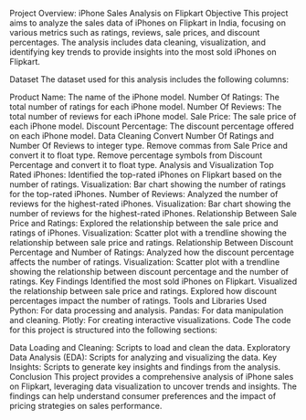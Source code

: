 Project Overview: iPhone Sales Analysis on Flipkart
Objective
This project aims to analyze the sales data of iPhones on Flipkart in India, focusing on various metrics such as ratings, reviews, sale prices, and discount percentages. The analysis includes data cleaning, visualization, and identifying key trends to provide insights into the most sold iPhones on Flipkart.

Dataset
The dataset used for this analysis includes the following columns:

Product Name: The name of the iPhone model.
Number Of Ratings: The total number of ratings for each iPhone model.
Number Of Reviews: The total number of reviews for each iPhone model.
Sale Price: The sale price of each iPhone model.
Discount Percentage: The discount percentage offered on each iPhone model.
Data Cleaning
Convert Number Of Ratings and Number Of Reviews to integer type.
Remove commas from Sale Price and convert it to float type.
Remove percentage symbols from Discount Percentage and convert it to float type.
Analysis and Visualization
Top Rated iPhones: Identified the top-rated iPhones on Flipkart based on the number of ratings.
Visualization: Bar chart showing the number of ratings for the top-rated iPhones.
Number of Reviews: Analyzed the number of reviews for the highest-rated iPhones.
Visualization: Bar chart showing the number of reviews for the highest-rated iPhones.
Relationship Between Sale Price and Ratings: Explored the relationship between the sale price and ratings of iPhones.
Visualization: Scatter plot with a trendline showing the relationship between sale price and ratings.
Relationship Between Discount Percentage and Number of Ratings: Analyzed how the discount percentage affects the number of ratings.
Visualization: Scatter plot with a trendline showing the relationship between discount percentage and the number of ratings.
Key Findings
Identified the most sold iPhones on Flipkart.
Visualized the relationship between sale price and ratings.
Explored how discount percentages impact the number of ratings.
Tools and Libraries Used
Python: For data processing and analysis.
Pandas: For data manipulation and cleaning.
Plotly: For creating interactive visualizations.
Code
The code for this project is structured into the following sections:

Data Loading and Cleaning: Scripts to load and clean the data.
Exploratory Data Analysis (EDA): Scripts for analyzing and visualizing the data.
Key Insights: Scripts to generate key insights and findings from the analysis.
Conclusion
This project provides a comprehensive analysis of iPhone sales on Flipkart, leveraging data visualization to uncover trends and insights. The findings can help understand consumer preferences and the impact of pricing strategies on sales performance.
